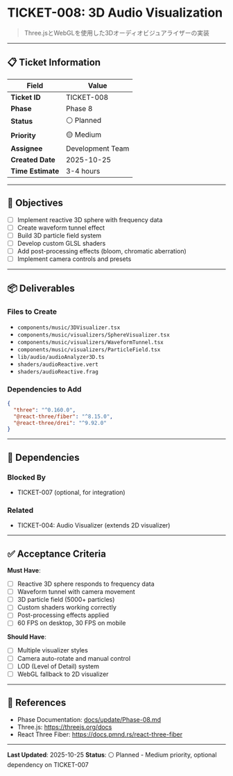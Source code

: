 # TICKET-008: 3D Audio Visualization

> Three.jsとWebGLを使用した3Dオーディオビジュアライザーの実装

---

## 📋 Ticket Information

| Field | Value |
|-------|-------|
| **Ticket ID** | TICKET-008 |
| **Phase** | Phase 8 |
| **Status** | ⚪ Planned |
| **Priority** | 🟡 Medium |
| **Assignee** | Development Team |
| **Created Date** | 2025-10-25 |
| **Time Estimate** | 3-4 hours |

---

## 🎯 Objectives

- [ ] Implement reactive 3D sphere with frequency data
- [ ] Create waveform tunnel effect
- [ ] Build 3D particle field system
- [ ] Develop custom GLSL shaders
- [ ] Add post-processing effects (bloom, chromatic aberration)
- [ ] Implement camera controls and presets

---

## 📦 Deliverables

### Files to Create
- `components/music/3DVisualizer.tsx`
- `components/music/visualizers/SphereVisualizer.tsx`
- `components/music/visualizers/WaveformTunnel.tsx`
- `components/music/visualizers/ParticleField.tsx`
- `lib/audio/audioAnalyzer3D.ts`
- `shaders/audioReactive.vert`
- `shaders/audioReactive.frag`

### Dependencies to Add
```json
{
  "three": "^0.160.0",
  "@react-three/fiber": "^8.15.0",
  "@react-three/drei": "^9.92.0"
}
```

---

## 🔗 Dependencies

### Blocked By
- TICKET-007 (optional, for integration)

### Related
- TICKET-004: Audio Visualizer (extends 2D visualizer)

---

## ✅ Acceptance Criteria

**Must Have**:
- [ ] Reactive 3D sphere responds to frequency data
- [ ] Waveform tunnel with camera movement
- [ ] 3D particle field (5000+ particles)
- [ ] Custom shaders working correctly
- [ ] Post-processing effects applied
- [ ] 60 FPS on desktop, 30 FPS on mobile

**Should Have**:
- [ ] Multiple visualizer styles
- [ ] Camera auto-rotate and manual control
- [ ] LOD (Level of Detail) system
- [ ] WebGL fallback to 2D visualizer

---

## 🔗 References

- Phase Documentation: [docs/update/Phase-08.md](../update/Phase-08.md)
- Three.js: https://threejs.org/docs
- React Three Fiber: https://docs.pmnd.rs/react-three-fiber

---

**Last Updated**: 2025-10-25
**Status**: ⚪ Planned - Medium priority, optional dependency on TICKET-007
